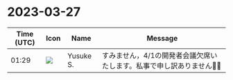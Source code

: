 # 2023-03-27

|Time (UTC)|Icon|Name|Message|
|---|---|---|---|
|01:29|![](https://avatars.slack-edge.com/2020-10-27/1455123835683_dbf567e9fc6aaf7280b1_72.jpg)|Yusuke S.|すみません，4/1の開発者会議欠席いたします。私事で申し訳ありません🙇‍♂️|
